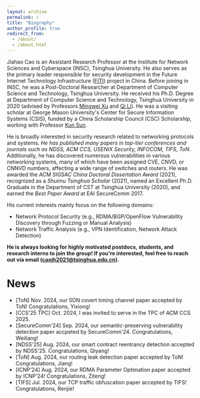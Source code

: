 ```yaml
---
layout: archive
permalink: /
title: "Biography"
author_profile: true
redirect_from: 
  - /about/
  - /about.html
---
```


Jiahao Cao is an Assistant Research Professor at the Institute for Network Sciences and Cyberspace (INSC), Tsinghua University. He also serves as the primary leader responsible for security development in the Future Internet Technology Infrastructure  ([FITI](https://english.news.cn/20231113/03cca2c31e654655b3473830500c9bb5/c.html))  project in China. Before joining in INSC, he was a Post-Doctoral Researcher at Department of Computer Science and Technology, Tsinghua University. He received his Ph.D. Degree at Department of Computer Science and Technology, Tsinghua University in 2020 (advised by Professors [Mingwei Xu](https://scholar.google.com/citations?user=xL6zuCMAAAAJ&hl=zh-CN) and [Qi Li](https://sites.google.com/site/qili2012/)). He was a visiting scholar at George Mason University's Center for Secure Information Systems (CSIS), funded by a China Scholarship Council (CSC) Scholarship, working with Professor [Kun Sun](https://csis.gmu.edu/ksun/).

He is broadly interested in security research related to networking protocols and systems. *He has published many papers in top-tier conferences and journals such as NDSS, ACM CCS, USENIX Security, INFOCOM, TIFS, ToN*. Additionally, he has discovered numerous vulnerabilities in various networking systems, many of which have been assigned CVE, CNVD, or CNNVD numbers, affecting a wide range of switches and routers. He was awarded the *ACM SIGSAC China Doctoral Dissertation Award* (2021), recognized as a *Shuimu Tsinghua Scholar* (2021), named an Excellent Ph.D. Graduate in the Department of CST at Tsinghua University (2020), and earned the *Best Paper Award* at EAI SecureComm 2017. 

His current interests mainly focus on the following domains: 
- Network Protocol Security (e.g., RDMA/BGP/OpenFlow Vulnerability Discovery through Fuzzing or Manual Analysis)
- Network Traffic Analysis (e.g., VPN Identification, Network Attack Detection)

**He is always looking for highly motivated postdocs, students, and research interns to join the group! If you're interested, feel free to reach out via email (caojh2021@tsinghua.edu.cn).**

# News
- [ToN] Nov. 2024, our SDN covert timing channel paper accepted by ToN! Congratulations, Yixiong!
- [CCS'25 TPC] Oct. 2024, I was invited to serve in the TPC of ACM CCS 2025.
- [SecureComm'24] Sep. 2024, our semantic-preserving vulnerability detection paper accpeted by SecureComm'24. Congratulations, Weiliang!
- [NDSS'25] Aug. 2024, our smart contract reentrancy detection accepted by NDSS'25. Congratulations, Qiyang!
- [ToN] Aug. 2024, our routing leak detection paper accepted by ToN! Congratulations, Jiang!
- [ICNP'24] Aug. 2024, our RDMA Parameter Optimation paper accepted by ICNP'24! Congratulations, Ziteng!
- [TIFS] Jul. 2024, our TCP traffic obfuscation paper accepted by TIFS! Congratulations, Renjie!
